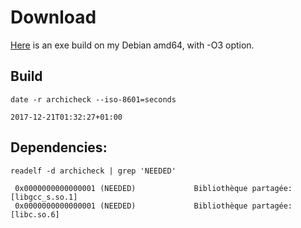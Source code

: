 Download
========

[Here](http://lionel.draghi.free.fr/Archicheck/archicheck) is an exe build on my Debian amd64,
with -O3 option.

Build
-----

```
date -r archicheck --iso-8601=seconds

2017-12-21T01:32:27+01:00
```

Dependencies:
-------------

```
readelf -d archicheck | grep 'NEEDED'

 0x0000000000000001 (NEEDED)             Bibliothèque partagée: [libgcc_s.so.1]
 0x0000000000000001 (NEEDED)             Bibliothèque partagée: [libc.so.6]
```

